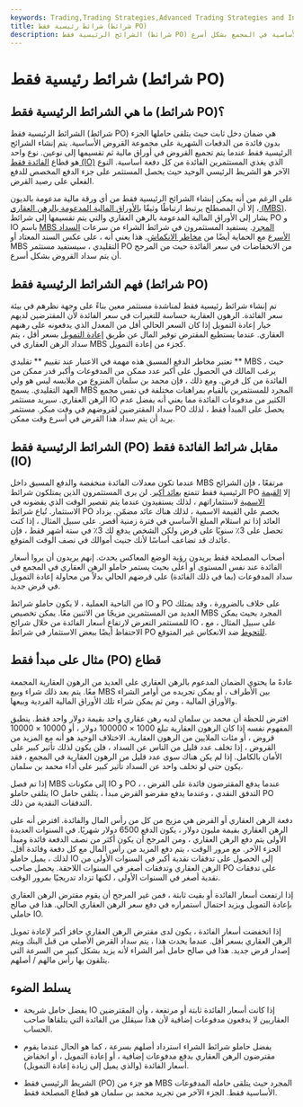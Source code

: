 ```yaml
---
keywords: Trading,Trading Strategies,Advanced Trading Strategies and Instruments,Advanced Strategies and Instruments
title: شرائط رئيسية فقط (شرائط PO)
description: الشرائح الرئيسية فقط (شرائط PO) هي جزء من الضمان المدعوم بالرهن العقاري الذي تم تجريده والذي يستفيد عندما يتم سداد الرهون العقارية الأساسية في المجمع بشكل أسرع.
---
```


# شرائط رئيسية فقط (شرائط PO)
## ما هي الشرائط الرئيسية فقط (شرائط PO)؟

الشرائط الرئيسية فقط (شرائط PO) هي ضمان دخل ثابت حيث يتلقى حاملها الجزء بدون فائدة من الدفعات الشهرية على مجموعة القروض الأساسية. يتم إنشاء الشرائح الرئيسية فقط عندما يتم تجميع القروض في أوراق مالية ثم تقسيمها إلى نوعين. نوع واحد هو قطاع [الفائدة فقط (IO)](/iostrips) الذي يغذي المستثمرين الفائدة من كل دفعة أساسية. النوع الآخر هو الشريط الرئيسي الوحيد حيث يحصل المستثمر على جزء الدفع المخصص للدفع الفعلي على رصيد القرض.

على الرغم من أنه يمكن إنشاء الشرائح الرئيسية فقط من أي ورقة مالية مدعومة بالديون ، إلا أن المصطلح يرتبط ارتباطًا وثيقًا [بالأوراق المالية المدعومة بالرهن العقاري (MBS)](/mbs). يشار إلى الأوراق المالية المدعومة بالرهن العقاري والتي يتم تقسيمها إلى شرائط PO و IO باسم [MBS المجرد](/stripped-mbs). يستفيد المستثمرون في شرائط الشراء من سرعات [السداد الأسرع](/repayment) مع الحماية أيضًا من [مخاطر الانكماش](/contractionrisk). هذا يعني أنه ، على عكس السند المعتاد أو MBS التقليدي ، سيستفيد مستثمر PO من الانخفاضات في سعر الفائدة حيث من المرجح أن يتم سداد القروض بشكل أسرع.

## فهم الشرائط الرئيسية فقط (شرائط PO)

تم إنشاء شرائط رئيسية فقط لمناشدة مستثمر معين بناءً على وجهة نظرهم في بيئة سعر الفائدة. الرهون العقارية حساسة للتغيرات في سعر الفائدة لأن المقترضين لديهم خيار إعادة التمويل إذا كان السعر الحالي أقل من المعدل الذي يدفعونه على رهنهم العقاري. عندما يستطيع المقترض توفير المال عن طريق [إعادة التمويل](/refinance) بسعر أقل ، يتم سداد الرهن العقاري في MBS كجزء من إعادة التمويل.

تعتبر مخاطر الدفع المسبق هذه مهمة في الاعتبار عند تقييم ** تقليدي ** MBS ، حيث يرغب المالك في الحصول على أكبر عدد ممكن من المدفوعات وأكبر قدر ممكن من الفائدة من كل قرض. ومع ذلك ، فإن محمد بن سلمان المنزوع من ملابسه ليس هو ولي العهد التقليدي. يسمح MBS المجرد للمستثمرين بالقيام بمراهنات مختلفة في نفس مجمع الرهن العقاري. سيريد مستثمر IO الكثير من مدفوعات الفائدة مما يعني أنه يفضل عدم سداد المقترضين لقروضهم في وقت مبكر. مستثمر PO يحصل على المبدأ فقط ، لذلك يريد أن يتم سداد هذا القرض في أسرع وقت ممكن.

## الشرائط الرئيسية فقط (PO) مقابل شرائط الفائدة فقط (IO)

عندما تكون معدلات الفائدة منخفضة والدفع المسبق داخل MBS مرتفعًا ، فإن الشرائح الرئيسية فقط تتمتع [بعائد أكبر](/yield). لن يرى المستثمرون الذين يمتلكون شرائط PO إلا [القيمة الاسمية](/facevalue) لاستثماراتهم ، لذلك يستفيدون عندما يتم تقصير الوقت الذي يقضونه في الاستثمار. تُباع شرائط PO بخصم على القيمة الاسمية ، لذلك هناك عائد مضمّن. يزداد العائد إذا تم استلام المبلغ الأساسي في فترة زمنية أقصر. على سبيل المثال ، إذا كنت تحصل على 3٪ سنويًا على قرض ولكن الشخص يدفع لك 3٪ في ستة أشهر فقط ، فإن عائدك قد تضاعف أساسًا لأنك جنيت أموالك في نصف الوقت المتوقع.

أصحاب المصلحة فقط يريدون رؤية الوضع المعاكس يحدث. إنهم يريدون أن يروا أسعار الفائدة عند نفس المستوى أو أعلى بحيث يستمر حاملو الرهن العقاري في المجمع في سداد المدفوعات (بما في ذلك الفائدة) على قرضهم الحالي بدلاً من محاولة إعادة التمويل في قرض جديد.

من الناحية العملية ، لا يكون حاملو شرائط IO و PO على خلاف بالضرورة ، وقد يمتلك العديد من المستثمرين مزيجًا من الاثنين معًا. يمكن تخصيص MBS المجرد بحيث يمكن للمستثمر التعرض لارتفاع أسعار الفائدة من خلال شرائح IO ، على سبيل المثال ، مع الاحتفاظ أيضًا ببعض الاستثمار في شرائط PO [للتحوط](/hedge) ضد الانعكاس غير المتوقع.

## مثال على مبدأ فقط (PO) قطاع

عادةً ما يحتوي الضمان المدعوم بالرهن العقاري على العديد من الرهون العقارية المجمعة معًا. يتم بعد ذلك شراء وبيع MBS بين الأطراف ، أو يمكن تجريده من أوامر الشراء والأوراق المالية ، ومن ثم يمكن شراء تلك الأوراق المالية الفردية وبيعها.

افترض للحظة أن محمد بن سلمان لديه رهن عقاري واحد بقيمة دولار واحد فقط. ينطبق المفهوم نفسه إذا كان الرهون العقارية تبلغ 1000 × 100000 دولار ، أو 10000 × 10000 قروض ، أو مئات الملايين من الرهون العقارية. الاختلاف الوحيد هو أنه مع المزيد من القروض ، إذا تخلف عدد قليل من الناس عن السداد ، فلن يكون لذلك تأثير كبير على الأمان بالكامل. إذا لم يكن هناك سوى عدد قليل من الرهون العقارية في المجمع ، فقد يكون حتى لو تخلف واحد عن السداد تأثير كبير على أداء محمد بن سلمان.

إذا تم فصل MBS إلى مكونات IO و PO ، عندما يدفع المقترضون فائدة على القرض ، يتلقى حاملو IO التدفق النقدي ، وعندما يدفع مقرضو القرض مبدأ ، يتلقى حامل PO التدفقات النقدية من ذلك.

دفعة الرهن العقاري أو القرض هي مزيج من كل من رأس المال والفائدة. افترض أنه على الرهن العقاري بقيمة مليون دولار ، يكون الدفع 6500 دولار شهريًا. في السنوات العديدة الأولى يتم دفع الرهن العقاري ، ومن المرجح أن يكون أكثر من نصف الدفعة فائدة ومبدأ الجزء الآخر. مع مرور الوقت ، يتم دفع المزيد من رأس المال مع كل دفعة وفائدة أقل. لذلك ، يميل حاملو IO إلى الحصول على تدفقات نقدية أكبر في السنوات الأولى من الرهن العقاري وتدفقات أصغر في السنوات اللاحقة. يحصل صاحب PO على تدفقات نقدية أصغر في السنوات الأولى ، لكنها تزداد تدريجيًا بمرور الوقت.

إذا ارتفعت أسعار الفائدة أو بقيت ثابتة ، فمن غير المرجح أن يقوم مقترض الرهن العقاري بإعادة التمويل ويزيد احتمال استمراره في دفع سعر الرهن العقاري الحالي. هذا في صالح حاملي IO.

إذا انخفضت أسعار الفائدة ، يكون لدى مقترض الرهن العقاري حافز أكبر لإعادة تمويل الرهن العقاري بسعر أقل. عندما يحدث هذا ، يتم سداد القرض الأصلي من قبل البنك ويتم إصدار قرض جديد. هذا في صالح حامل أمر الشراء لأنه يزيد بشكل كبير من السرعة التي يتلقون بها رأس مالهم / أصلهم.

## يسلط الضوء

- يفضل حامل شريحة IO إذا كانت أسعار الفائدة ثابتة أو مرتفعة ، وأن المقترضين العقاريين لا يدفعون مدفوعات إضافية لأن هذا سيقلل من الفائدة التي يتلقاها صاحب الحساب.

- يفضل حاملو شرائط الشراء استرداد أصلهم بسرعة ، كما هو الحال عندما يقوم مقترضون الرهن العقاري بدفع مدفوعات إضافية ، أو إعادة التمويل ، أو انخفاض أسعار الفائدة (والذي يميل إلى زيادة إعادة التمويل).

- الشريط الرئيسي فقط (PO) هو جزء من MBS المجرد حيث يتلقى حامله المدفوعات الأساسية فقط. الجزء الآخر من تجريد محمد بن سلمان هو قطاع المصلحة فقط.

